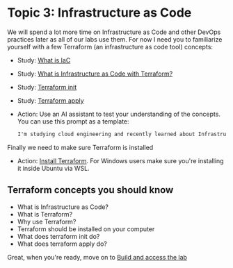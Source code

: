 # Topic 3: Infrastructure as Code

We will spend a lot more time on Infrastructure as Code and other DevOps practices later as all of our labs use them. For now I need you to familiarize yourself with a few Terraform (an infrastructure as code tool) concepts:

- Study: [What is IaC](https://www.hashicorp.com/resources/what-is-infrastructure-as-code)
- Study: [What is Infrastructure as Code with Terraform?](https://learn.hashicorp.com/tutorials/terraform/infrastructure-as-code)
- Study: [Terraform init](https://developer.hashicorp.com/terraform/cli/commands/init)
- Study: [Terraform apply](https://developer.hashicorp.com/terraform/cli/commands/apply)
- Action: Use an AI assistant to test your understanding of the concepts. You can use this prompt as a template:

    ``` txt
    I'm studying cloud engineering and recently learned about Infrastructure as Code. I will provide you an explanation about it and please ask me any questions if my explanation is not clear. I want to make sure I really understand this concept so please do not correct me, simple ask questions until I get the explanation right. Here is my explanation: IaC is 
    ```

Finally we need to make sure Terraform is installed

- Action: [Install Terraform](https://developer.hashicorp.com/terraform/install). For Windows users make sure you're installing it inside Ubuntu via WSL.

## Terraform concepts you should know

- What is Infrastructure as Code?
- What is Terraform?
- Why use Terraform?
- Terraform should be installed on your computer
- What does terraform init do?
- What does terraform apply do?

Great, when you're ready, move on to [Build and access the lab](4-ssh.md)

